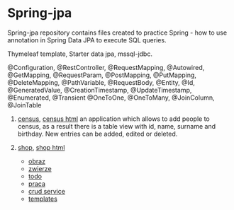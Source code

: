 # Spring-jpa

Spring-jpa repository contains files created to practice Spring - how to use annotation in Spring Data JPA to execute SQL queries.

Thymeleaf template, Starter data jpa, mssql-jdbc.

@Configuration, @RestController, @RequestMapping, @Autowired, @GetMapping, @RequestParam,  @PostMapping, @PutMapping, @DeleteMapping, @PathVariable, @RequestBody, @Entity, @Id, @GeneratedValue, @CreationTimestamp, @UpdateTimestamp, @Enumerated, @Transient @OneToOne, @OneToMany, @JoinColumn, @JoinTable

1. [census](https://github.com/klimkowskaewa/Spring-jpa/tree/master/src/main/java/pl/edu/wszib/springjpa/census), [census html](https://github.com/klimkowskaewa/Spring-jpa/tree/master/src/main/resources/templates/census)
   an application which allows to add people to census, as a result there is a table view with id, name, surname and birthday. New entries can be added, edited or deleted.

2. [shop](https://github.com/klimkowskaewa/Spring-jpa/tree/master/src/main/java/pl/edu/wszib/springjpa/shop), [shop html](https://github.com/klimkowskaewa/Spring-jpa/tree/master/src/main/resources/templates/shop)
   


   - [obraz](https://github.com/klimkowskaewa/Spring-jpa/tree/master/src/main/java/pl/edu/wszib/springjpa/obraz)
   - [zwierze](https://github.com/klimkowskaewa/Spring-jpa/tree/master/src/main/java/pl/edu/wszib/springjpa/zwierze)
   - [todo](https://github.com/klimkowskaewa/Spring-jpa/tree/master/src/main/java/pl/edu/wszib/springjpa/todo)
   - [praca](https://github.com/klimkowskaewa/Spring-jpa/tree/master/src/main/java/pl/edu/wszib/springjpa/praca)
   - [crud service](https://github.com/klimkowskaewa/Spring-jpa/tree/master/src/main/java/pl/edu/wszib/springjpa/service)
   - [templates](https://github.com/klimkowskaewa/Spring-jpa/tree/master/src/main/resources/templates)


